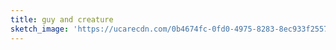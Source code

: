 ```yaml
---
title: guy and creature
sketch_image: 'https://ucarecdn.com/0b4674fc-0fd0-4975-8283-8ec933f2557e/'
---
```


